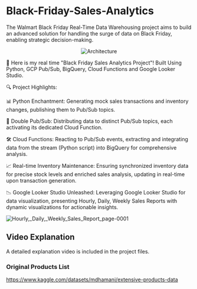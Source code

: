 # Black-Friday-Sales-Analytics
The Walmart Black Friday Real-Time Data Warehousing project aims to build an advanced solution for handling the surge of data on Black Friday, enabling strategic decision-making.

<p align="center">
  <img src="https://github.com/KRISHNASAIRAJ/Black-Friday-Sales-Analytics/assets/90061814/fa2b58cf-8799-436c-acbe-e78346f8235f" alt="Architecture">
</p>


🚀 Here is my real time "Black Friday Sales Analytics Project"! Built Using Python, GCP Pub/Sub, BigQuery, Cloud Functions and Google Looker Studio.

🔍 Project Highlights:

📊 Python Enchantment: Generating mock sales transactions and inventory changes, publishing them to Pub/Sub topics.

🪈 Double Pub/Sub: Distributing data to distinct Pub/Sub topics, each activating its dedicated Cloud Function.

🛠️ Cloud Functions: Reacting to Pub/Sub events, extracting and integrating data from the stream (Python script) into BigQuery for comprehensive analysis.

📈 Real-time Inventory Maintenance: Ensuring synchronized inventory data for precise stock levels and enriched sales analysis, updating in real-time upon transaction generation.

📉 Google Looker Studio Unleashed: Leveraging Google Looker Studio for data visualization, presenting Hourly, Daily, Weekly Sales Reports with dynamic visualizations for actionable insights.

![Hourly,_Daily,_Weekly_Sales_Report_page-0001](https://github.com/KRISHNASAIRAJ/Black-Friday-Sales-Analytics/assets/90061814/315dfe7f-9fde-4649-a53b-b49fcc5b33b2)

## Video Explanation

A detailed explanation video is included in the project files.

### Original Products List

https://www.kaggle.com/datasets/mdhamani/extensive-products-data
